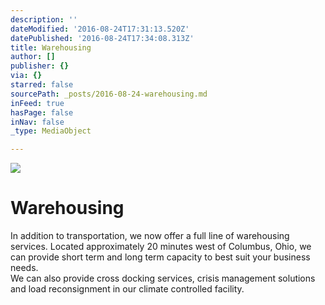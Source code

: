 ```yaml
---
description: ''
dateModified: '2016-08-24T17:31:13.520Z'
datePublished: '2016-08-24T17:34:08.313Z'
title: Warehousing
author: []
publisher: {}
via: {}
starred: false
sourcePath: _posts/2016-08-24-warehousing.md
inFeed: true
hasPage: false
inNav: false
_type: MediaObject

---
```

![](https://the-grid-user-content.s3-us-west-2.amazonaws.com/62765e34-3f93-4f48-b3ce-e9e40cc279f3.jpg)

# Warehousing

In addition to transportation, we now offer a full line of warehousing services. Located approximately 20 minutes west of Columbus, Ohio, we can provide short term and long term capacity to best suit your business needs.  
We can also provide cross docking services, crisis management solutions and load reconsignment in our climate controlled facility.